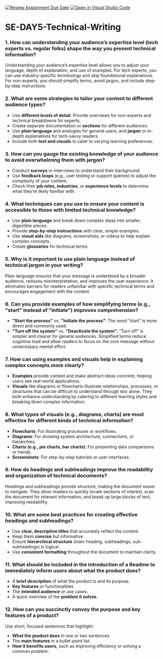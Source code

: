 [![Review Assignment Due Date](https://classroom.github.com/assets/deadline-readme-button-22041afd0340ce965d47ae6ef1cefeee28c7c493a6346c4f15d667ab976d596c.svg)](https://classroom.github.com/a/zsAR-pyY)
[![Open in Visual Studio Code](https://classroom.github.com/assets/open-in-vscode-2e0aaae1b6195c2367325f4f02e2d04e9abb55f0b24a779b69b11b9e10269abc.svg)](https://classroom.github.com/online_ide?assignment_repo_id=15655999&assignment_repo_type=AssignmentRepo)
# SE-DAY5-Technical-Writing
### 1. How can understanding your audience’s expertise level (tech experts vs. regular folks) shape the way you present technical information?
   Understanding your audience’s expertise level allows you to adjust your language, depth of explanation, and use of examples. For tech experts, you can use industry-specific terminology and skip foundational explanations. For non-experts, you should simplify terms, avoid jargon, and include step-by-step instructions.

### 2. What are some strategies to tailor your content to different audience types?
   - Use **different levels of detail**: Provide overviews for non-experts and technical breakdowns for experts.
   - Create separate documentation or **sections** for different audiences.
   - Use **plain language** and analogies for general users, and **jargon** or in-depth explanations for tech-savvy readers.
   - Include both **text and visuals** to cater to varying learning preferences.

### 3. How can you gauge the existing knowledge of your audience to avoid overwhelming them with jargon?
   - Conduct **surveys** or interviews to understand their background.
   - Use **feedback loops** (e.g., user testing or support queries) to adjust the complexity of your content.
   - Check their **job roles, industries**, or **experience levels** to determine what they’re likely familiar with.

### 4. What techniques can you use to ensure your content is accessible to those with limited technical knowledge?
   - Use **plain language** and break down complex ideas into smaller, digestible pieces.
   - Provide **step-by-step instructions** with clear, simple examples.
   - Use **visual aids** like diagrams, screenshots, or videos to help explain complex concepts.
   - Create **glossaries** for technical terms.

### 5. Why is it important to use plain language instead of technical jargon in your writing?
   Plain language ensures that your message is understood by a broader audience, reduces misinterpretation, and improves the user experience. It eliminates barriers for readers unfamiliar with specific technical terms and encourages engagement with the content.

### 6. Can you provide examples of how simplifying terms (e.g., "start" instead of "initiate") improves comprehension?
   - **"Start the process"** vs. **"Initiate the process"**: The word “start” is more direct and commonly used.
   - **"Turn off the system"** vs. **"Deactivate the system"**: “Turn off” is simpler and clearer for general audiences.
   Simplified terms reduce cognitive load and allow readers to focus on the core message without unnecessary mental effort.

### 7. How can using examples and visuals help in explaining complex concepts more clearly?
   - **Examples** provide context and make abstract ideas concrete, helping users see real-world applications.
   - **Visuals** like diagrams or flowcharts illustrate relationships, processes, or structures that can be difficult to understand through text alone.
   They both enhance understanding by catering to different learning styles and breaking down complex information.

### 8. What types of visuals (e.g., diagrams, charts) are most effective for different kinds of technical information?
   - **Flowcharts**: For illustrating processes or workflows.
   - **Diagrams**: For showing system architecture, connections, or hierarchies.
   - **Charts (e.g., pie charts, bar charts)**: For presenting data comparisons or trends.
   - **Screenshots**: For step-by-step tutorials or user interfaces.

### 9. How do headings and subheadings improve the readability and organization of technical documents?
   Headings and subheadings provide structure, making the document easier to navigate. They allow readers to quickly locate sections of interest, scan the document for relevant information, and break up large blocks of text, improving readability.

### 10. What are some best practices for creating effective headings and subheadings?
   - Use **clear, descriptive titles** that accurately reflect the content.
   - Keep them **concise** but informative.
   - Ensure **hierarchical structure** (main heading, subheadings, sub-subheadings) is logical.
   - Use **consistent formatting** throughout the document to maintain clarity.

### 11. What should be included in the introduction of a Readme to immediately inform users about what the product does?
   - A **brief description** of what the product is and its purpose.
   - **Key features** or functionalities.
   - The **intended audience** or use cases.
   - A quick overview of the **problem it solves**.

### 12. How can you succinctly convey the purpose and key features of a product?
   Use short, focused sentences that highlight:
   - **What the product does** in one or two sentences.
   - The **main features** in a bullet-point list.
   - **How it benefits users**, such as improving efficiency or solving a common problem.
